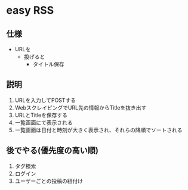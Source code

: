 # easy RSS

## 仕様
- URLを
  - 投げると
    - タイトル保存

## 説明
1. URLを入力してPOSTする
2. WebスクレイピングでURL先の情報からTitleを抜き出す
3. URLとTitleを保存する
4. 一覧画面にて表示される
5. 一覧画面は日付と時刻が大きく表示され、それらの降順でソートされる

## 後でやる(優先度の高い順)
1. タグ検索
2. ログイン
3. ユーザーごとの投稿の紐付け
